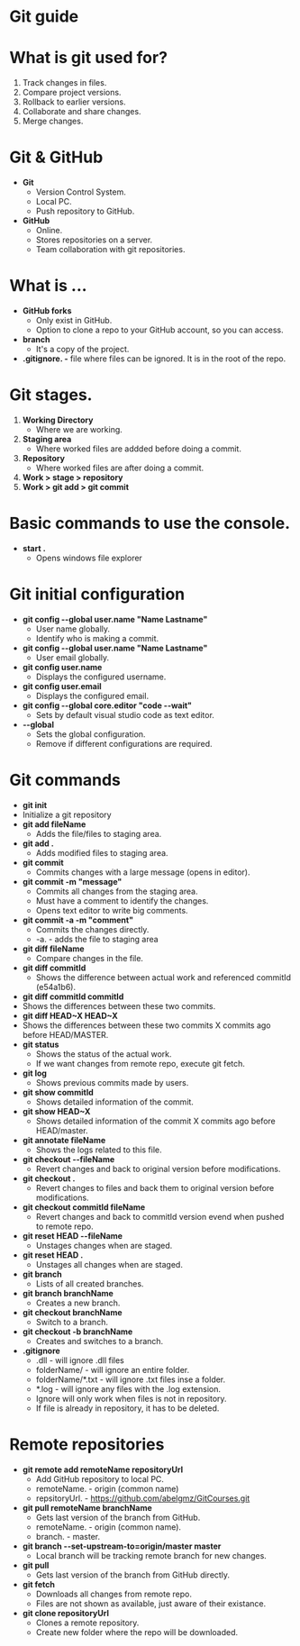# Git guide

# What is git used for?
1. Track changes in files.
2. Compare project versions.
3. Rollback to earlier versions.
4. Collaborate and share changes.
5. Merge changes.

# Git & GitHub
* **Git**
  * Version Control System.
  * Local PC.
  * Push repository to GitHub.
* **GitHub**
  * Online.
  * Stores repositories on a server.
  * Team collaboration with git repositories.

# What is ...
* **GitHub forks**
  * Only exist in GitHub.
  * Option to clone a repo to your GitHub account, so you can access.
* **branch**
  * It's a copy of the project.
* **.gitignore. -** file where files can be ignored. It is in the root of the repo.

# Git stages.
1. **Working Directory**
    * Where we are working.
2. **Staging area**
    * Where worked files are addded before doing a commit.
3. **Repository**
    * Where worked files are after doing a commit.
4. **Work > stage > repository**
5. **Work > git add > git commit**

# Basic commands to use the console.
* **start .**
  * Opens windows file explorer
 
# Git initial configuration
* **git config --global user.name "Name Lastname"**
  * User name globally.
  * Identify who is making a commit.
* **git config --global user.name "Name Lastname"**
  * User email globally.
* **git config user.name**
  * Displays the configured username.
* **git config user.email**
  * Displays the configured email.
* **git config --global core.editor "code --wait"**
  * Sets by default visual studio code as text editor.
* **--global**
  * Sets the global configuration.
  * Remove if different configurations are required.
     
# Git commands
*  **git init**
  * Initialize a git repository
* **git add fileName**
  * Adds the file/files to staging area.
* **git add .**
  * Adds modified files to staging area.
* **git commit**
  * Commits changes with a large message (opens in editor).
* **git commit -m "message"**
  * Commits all changes from the staging area.
  * Must have a comment to identify the changes.
  * Opens text editor to write big comments.
* **git commit -a -m "comment"**
  * Commits the changes directly.
  * -a. - adds the file to staging area
*  **git diff fileName**
   * Compare changes in the file.
* **git diff commitId**
  * Shows the difference between actual work and referenced commitId (e54a1b6).
 * **git diff commitId commitId**
  * Shows the differences between these two commits.
 * **git diff HEAD~X HEAD~X**
  * Shows the differences between these two commits X commits ago before HEAD/MASTER.
* **git status**
  * Shows the status of the actual work.
  * If we want changes from remote repo, execute git fetch.
* **git log**
  * Shows previous commits made by users.
* **git show commitId**
  * Shows detailed information of the commit.
* **git show HEAD~X**
  * Shows detailed information of the commit X commits ago before HEAD/master.
* **git annotate fileName**
  * Shows the logs related to this file.
* **git checkout --fileName**
  * Revert changes and back to original version before modifications.
* **git checkout .**
  * Revert changes to files and back them to original version before modifications.
* **git checkout commitId fileName**
  * Revert changes and back to commitId version evend when pushed to remote repo.
* **git reset HEAD --fileName**
  * Unstages changes when are staged.
* **git reset HEAD .**
  * Unstages all changes when are staged.
* **git branch**
  * Lists of all created branches.
* **git branch branchName**
  * Creates a new branch.
* **git checkout branchName**
  * Switch to a branch.
* **git checkout -b branchName**
  * Creates and switches to a branch.
* **.gitignore**
  * .dll - will ignore .dll files
  * folderName/ - will ignore an entire folder.
  * folderName/*.txt - will ignore .txt files inse a folder.
  * *.log - will ignore any files with the .log extension.
  * Ignore will only work when files is not in repository.
  * If file is already in repository, it has to be deleted.

   
# Remote repositories
* **git remote add remoteName repositoryUrl**
  * Add GitHub repository to local PC.
  * remoteName. - origin (common name)
  * repsitoryUrl. - https://github.com/abelgmz/GitCourses.git
* **git pull remoteName branchName**
  * Gets last version of the branch from GitHub.
  * remoteName. - origin (common name).
  * branch. - master.
* **git branch --set-upstream-to=origin/master master**
  * Local branch will be tracking remote branch for new changes.
* **git pull**
  * Gets last version of the branch from GitHub directly.
* **git fetch**
  * Downloads all changes from remote repo.
  * Files are not shown as available, just aware of their existance.
* **git clone repositoryUrl**
  * Clones a remote repository.
  * Create new folder where the repo will be downloaded.

